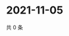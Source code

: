 # 2021-11-05

共 0 条

<!-- BEGIN WEIBO -->
<!-- 最后更新时间 Fri Nov 05 2021 05:12:50 GMT+0800 (China Standard Time) -->

<!-- END WEIBO -->
